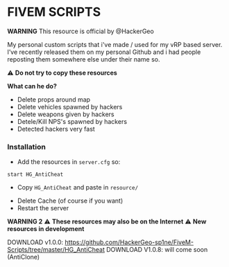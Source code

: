# FIVEM SCRIPTS

**WARNING**
This resource is official by @HackerGeo 

My personal custom scripts that i've made / used for my vRP based server.
I’ve recently released them on my personal Github and i had people reposting them somewhere else under their name so.

  :warning:  **Do not try to copy these resources**

**What can he do?**
- Delete props around map
- Delete vehicles spawned by hackers
- Delete weapons given by hackers
- Detele/Kill NPS's spawned by hackers
- Detected hackers very fast

### Installation

- Add the resources in `server.cfg` so:
```
start HG_AntiCheat
```

- Copy `HG_AntiCheat` and paste in `resource/` 

<!-- - Turn ON resource -->

- Delete Cache (of course if you want)
- Restart the server

**WARNING 2**
:warning: **These resources may also be on the Internet**
:warning: **New resources in development**

DOWNLOAD v1.0.0: https://github.com/HackerGeo-sp1ne/FiveM-Scripts/tree/master/HG_AntiCheat
DOWNLOAD V1.0.8: will come soon (AntiClone)
